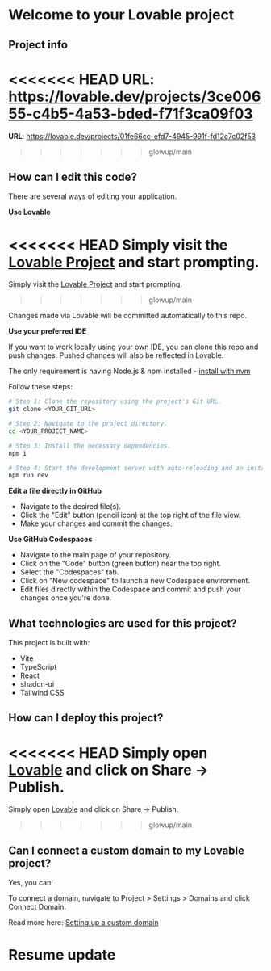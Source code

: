 # Welcome to your Lovable project

## Project info

<<<<<<< HEAD
**URL**: https://lovable.dev/projects/3ce00655-c4b5-4a53-bded-f71f3ca09f03
=======
**URL**: https://lovable.dev/projects/01fe66cc-efd7-4945-991f-fd12c7c02f53
>>>>>>> glowup/main

## How can I edit this code?

There are several ways of editing your application.

**Use Lovable**

<<<<<<< HEAD
Simply visit the [Lovable Project](https://lovable.dev/projects/3ce00655-c4b5-4a53-bded-f71f3ca09f03) and start prompting.
=======
Simply visit the [Lovable Project](https://lovable.dev/projects/01fe66cc-efd7-4945-991f-fd12c7c02f53) and start prompting.
>>>>>>> glowup/main

Changes made via Lovable will be committed automatically to this repo.

**Use your preferred IDE**

If you want to work locally using your own IDE, you can clone this repo and push changes. Pushed changes will also be reflected in Lovable.

The only requirement is having Node.js & npm installed - [install with nvm](https://github.com/nvm-sh/nvm#installing-and-updating)

Follow these steps:

```sh
# Step 1: Clone the repository using the project's Git URL.
git clone <YOUR_GIT_URL>

# Step 2: Navigate to the project directory.
cd <YOUR_PROJECT_NAME>

# Step 3: Install the necessary dependencies.
npm i

# Step 4: Start the development server with auto-reloading and an instant preview.
npm run dev
```

**Edit a file directly in GitHub**

- Navigate to the desired file(s).
- Click the "Edit" button (pencil icon) at the top right of the file view.
- Make your changes and commit the changes.

**Use GitHub Codespaces**

- Navigate to the main page of your repository.
- Click on the "Code" button (green button) near the top right.
- Select the "Codespaces" tab.
- Click on "New codespace" to launch a new Codespace environment.
- Edit files directly within the Codespace and commit and push your changes once you're done.

## What technologies are used for this project?

This project is built with:

- Vite
- TypeScript
- React
- shadcn-ui
- Tailwind CSS

## How can I deploy this project?

<<<<<<< HEAD
Simply open [Lovable](https://lovable.dev/projects/3ce00655-c4b5-4a53-bded-f71f3ca09f03) and click on Share -> Publish.
=======
Simply open [Lovable](https://lovable.dev/projects/01fe66cc-efd7-4945-991f-fd12c7c02f53) and click on Share -> Publish.
>>>>>>> glowup/main

## Can I connect a custom domain to my Lovable project?

Yes, you can!

To connect a domain, navigate to Project > Settings > Domains and click Connect Domain.

Read more here: [Setting up a custom domain](https://docs.lovable.dev/features/custom-domain#custom-domain)
# Resume update
